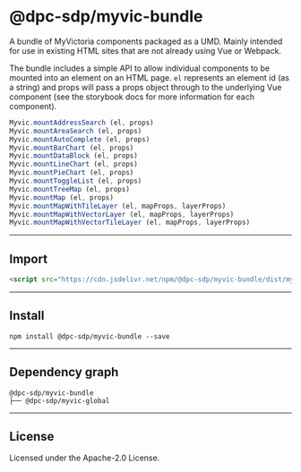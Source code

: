 # @dpc-sdp/myvic-bundle

A bundle of MyVictoria components packaged as a UMD. Mainly intended for use
in existing HTML sites that are not already using Vue or Webpack.

The bundle includes a simple API to allow individual components to be mounted
into an element on an HTML page. ```el``` represents an element id (as a string)
and props will pass a props object through to the underlying Vue component (see
the storybook docs for more information for each component).

```js
Myvic.mountAddressSearch (el, props)
Myvic.mountAreaSearch (el, props)
Myvic.mountAutoComplete (el, props)
Myvic.mountBarChart (el, props)
Myvic.mountDataBlock (el, props)
Myvic.mountLineChart (el, props)
Myvic.mountPieChart (el, props)
Myvic.mountToggleList (el, props)
Myvic.mountTreeMap (el, props)
Myvic.mountMap (el, props)
Myvic.mountMapWithTileLayer (el, mapProps, layerProps)
Myvic.mountMapWithVectorLayer (el, mapProps, layerProps)
Myvic.mountMapWithVectorTileLayer (el, mapProps, layerProps)
```

--------------------------------------------------------------------------------

## Import

```html
<script src="https://cdn.jsdelivr.net/npm/@dpc-sdp/myvic-bundle/dist/myvic-bundle.js"></script>
```

--------------------------------------------------------------------------------

## Install

```shell
npm install @dpc-sdp/myvic-bundle --save
```

--------------------------------------------------------------------------------

## Dependency graph

```shell
@dpc-sdp/myvic-bundle
├── @dpc-sdp/myvic-global
```

--------------------------------------------------------------------------------

## License

Licensed under the Apache-2.0 License.
